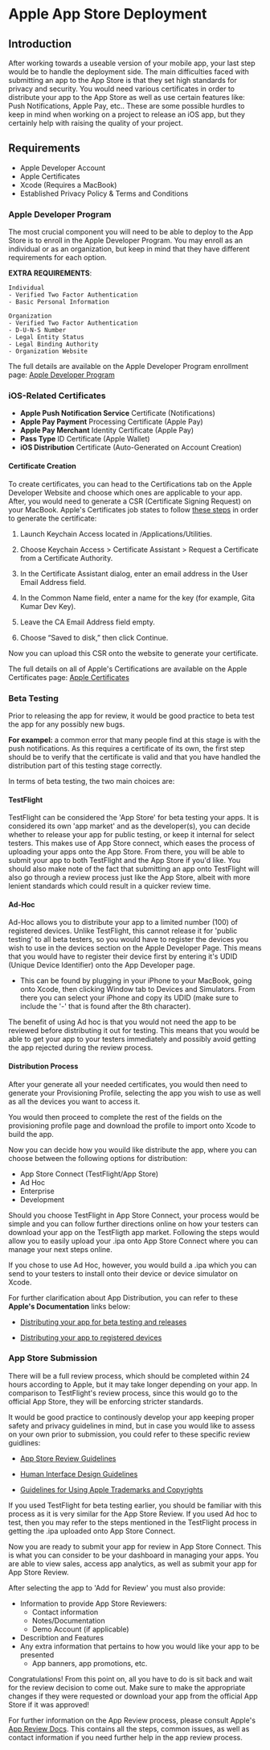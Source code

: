 # Apple App Store Deployment

## Introduction
After working towards a useable version of your mobile app, your last step would be to handle the deployment side. 
The main difficulties faced with submitting an app to the App Store is that they set high standards for privacy and security. 
You would need various certificates in order to distribute your app to the App Store as well as use certain features like: Push Notifications, Apple Pay, etc.. 
These are some possible hurdles to keep in mind when working on a project to release an iOS app, but they certainly help with raising the quality of your project.

## Requirements
- Apple Developer Account
- Apple Certificates
- Xcode (Requires a MacBook)
- Established Privacy Policy & Terms and Conditions


### Apple Developer Program
The most crucial component you will need to be able to deploy to the App Store is to enroll in the Apple Developer Program. 
You may enroll as an individual or as an organization, but keep in mind that they have different requirements for each option.


**EXTRA REQUIREMENTS**:

    Individual
    - Verified Two Factor Authentication
    - Basic Personal Information

    Organization
    - Verified Two Factor Authentication
    - D-U-N-S Number
    - Legal Entity Status
    - Legal Binding Authority
    - Organization Website

The full details are available on the Apple Developer Program enrollment page: [Apple Developer Program](https://developer.apple.com/programs/enroll/)
    

### iOS-Related Certificates


- **Apple Push Notification Service** Certificate (Notifications)
- **Apple Pay Payment** Processing Certificate (Apple Pay)
- **Apple Pay Merchant** Identity Certificate (Apple Pay)
- **Pass Type** ID Certificate (Apple Wallet)
- **iOS Distribution** Certificate (Auto-Generated on Account Creation)

#### Certificate Creation
To create certificates, you can head to the Certifications tab on the Apple Developer Website and choose which ones are applicable to your app. After, you would need to generate a CSR (Certificate Signing Request) on your MacBook.
Apple's Certificates job states to follow [these steps](https://developer.apple.com/help/account/create-certificates/create-a-certificate-signing-request/) in order to generate the certificate:
1. Launch Keychain Access located in /Applications/Utilities.

2. Choose Keychain Access > Certificate Assistant > Request a Certificate from a Certificate Authority.

3. In the Certificate Assistant dialog, enter an email address in the User Email Address field.

4. In the Common Name field, enter a name for the key (for example, Gita Kumar Dev Key).

5. Leave the CA Email Address field empty.

6. Choose “Saved to disk,” then click Continue.

Now you can upload this CSR onto the website to generate your certificate.

The full details on all of Apple's Certifications are available on the Apple Certificates page: 
[Apple Certificates](https://developer.apple.com/support/certificates/)


### Beta Testing
Prior to releasing the app for review, it would be good practice to beta test the app
for any possibly new bugs.

**For exampel:** a common error that many people find at this stage is with the push notifications. 
As this requires a certificate of its own, the first step should be to verify that the certificate is valid and that you have handled the distribution part of this testing stage correctly.

In terms of beta testing, the two main choices are:

#### TestFlight
TestFlight can be considered the 'App Store' for beta testing your apps. 
It is considered its own 'app market' and as the developer(s), you can decide whether to release your app for public testing, or keep it internal for select testers. This makes use of App Store connect, which eases the process of uploading your apps onto the App Store. 
From there, you will be able to submit your app to both TestFlight and the App Store if you'd like. 
You should also make note of the fact that submitting an app onto TestFlight will also go through a review process just like the App Store, albeit with more lenient standards which could result in a quicker review time.

#### Ad-Hoc
Ad-Hoc allows you to distribute your app to a limited number (100) of registered devices. 
Unlike TestFlight, this cannot release it for 'public testing' to all beta testers, so you would have to register the devices you wish to use in the devices section on the Apple Developer Page. This means that you would have to register their device first by entering it's UDID (Unique Device Identifier) onto the App Developer page. 

- This can be found by plugging in your iPhone to your MacBook, going onto Xcode, then clicking Window tab to Devices and Simulators. 
From there you can select your iPhone and copy its UDID (make sure to include the '-' that is found after the 8th character).

The benefit of using Ad hoc is that you would not need the app to be reviewed before distributing it out for testing. This means that you would be able to get your app to your testers immediately and possibly avoid getting the app rejected during the review process.

#### Distribution Process
After your generate all your needed certificates, you would then need to generate your Provisioning Profile, selecting the app you wish to use as well as all the devices you want to access it. 

You would then proceed to complete the rest of the fields on the provisioning profile page and download the profile to import onto Xcode to build the app.

Now you can decide how you wouild like distribute the app, where you can choose between the following options for distribution:
- App Store Connect (TestFlight/App Store)
- Ad Hoc
- Enterprise
- Development

Should you choose TestFlight in App Store Connect, your process would be simple and you can follow further directions online on how your testers can download your app on the TestFligth app market. 
Following the steps would allow you to easily upload your .ipa onto App Store Connect where you can manage your next steps online.

If you chose to use Ad Hoc, however, you would build a .ipa which you can send to your testers to install onto their device or device simulator on Xcode.

For further clarification about App Distribution, you can refer to these **Apple's Documentation** links below:

- [Distributing your app for beta testing and releases](https://developer.apple.com/documentation/xcode/distributing-your-app-for-beta-testing-and-releases)

- [Distributing your app to registered devices](https://developer.apple.com/documentation/xcode/distributing-your-app-to-registered-devices)

### App Store Submission 
There will be a full review process, which should be completed within 24 hours according to Apple, but it may take longer depending on your app.
In comparison to TestFlight's review process, since this would go to the official App Store, they will be enforcing stricter standards.

It would be good practice to continously develop your app keeping proper safety and privacy guidelines in mind, but in case you would like to assess on your own prior to submission, you could refer to these specific review guidlines:

- [App Store Review Guidelines](https://developer.apple.com/app-store/review/guidelines/)

- [Human Interface Design Guidelines](https://developer.apple.com/design/human-interface-guidelines/)

- [Guidelines for Using Apple Trademarks and Copyrights](https://www.apple.com/legal/intellectual-property/guidelinesfor3rdparties.html)


If you used TestFlight for beta testing earlier, you should be familiar with this process as it is very similar for the App Store Review. If you used Ad hoc to test, then you may refer to the steps mentioned in the TestFlight process in getting the .ipa uploaded onto App Store Connect.

Now you are ready to submit your app for review in App Store Connect. 
This is what you can consider to be your dashboard in managing your apps. 
You are able to view sales, access app analytics, as well as submit your app for App Store Review.

After selecting the app to 'Add for Review' you must also provide:

- Information to provide App Store Reviewers:
    - Contact information
    - Notes/Documentation
    - Demo Account (if applicable)
- Describtion and Features
- Any extra information that pertains to how you would like your app to be presented
    - App banners, app promotions, etc.

Congratulations! From this point on, all you have to do is sit back and wait for the review decision to come out. Make sure to make the appropriate changes if they were requested or download your app from the official App Store if it was approved!

For further information on the App Review process, please consult Apple's [App Review Docs](https://developer.apple.com/app-store/review/#:~:text=On%20average%2C%2090%25%20of%20submissions,app%20for%20iPhone%20and%20iPad.). This contains all the steps, common issues, as well as contact information if you need further help in the app review process.
